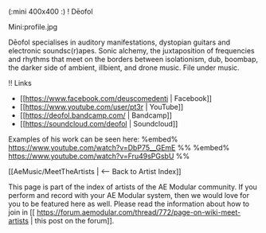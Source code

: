 (:mini 400x400 :)
! Dēofol

Mini:profile.jpg

Dēofol specialises in auditory manifestations, dystopian guitars and electronic soundsc(r)apes. Sonic alchemy, the juxtaposition of frequencies and rhythms that meet on the borders between isolationism, dub, boombap, the darker side of ambient, illbient, and drone music. File under music.

!! Links

* [[https://www.facebook.com/deuscomedenti | Facebook]]
* [[https://www.youtube.com/user/pt3r | YouTube]]
* [[https://deofol.bandcamp.com/ | Bandcamp]]
* [[https://soundcloud.com/deofol | Soundcloud]]

Examples of his work can be seen here:
%embed% https://www.youtube.com/watch?v=DbP75__GEmE %%
%embed% https://www.youtube.com/watch?v=Fru49sPGsbU %%


[[AeMusic/MeetTheArtists | <-- Back to Artist Index]]

This page is part of the index of artists of the AE Modular community. If you perform and record with your AE Modular system, then we would love for you to be featured here as well. Please read the information about how to join in [[ https://forum.aemodular.com/thread/772/page-on-wiki-meet-artists | this post on the forum]].